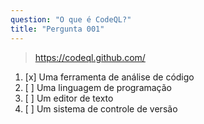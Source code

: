 ```yaml
---
question: "O que é CodeQL?"
title: "Pergunta 001"
---
```


> https://codeql.github.com/
1. [x] Uma ferramenta de análise de código  
1. [ ] Uma linguagem de programação  
1. [ ] Um editor de texto  
1. [ ] Um sistema de controle de versão  
